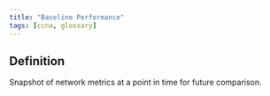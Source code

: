 ```yaml
---
title: "Baseline Performance"
tags: [ccna, glossary]
---
```


## Definition

Snapshot of network metrics at a point in time for future comparison.
